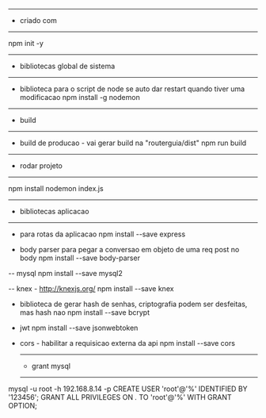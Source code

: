 --- ---------------------------------------------------
- criado com
--- ---------------------------------------------------
npm init -y

--- ---------------------------------------------------
- bibliotecas global de sistema
--- ---------------------------------------------------
- biblioteca para o script de node se auto dar restart quando tiver uma modificacao
 npm install -g nodemon 
 



 --- ---------------------------------------------------
 - build
 --- ---------------------------------------------------
- build de producao - vai gerar build na "routerguia/dist"
npm run build


 --- ---------------------------------------------------
 - rodar projeto
 --- ---------------------------------------------------
npm install
nodemon index.js

 --- ---------------------------------------------------
 - bibliotecas aplicacao
 --- ---------------------------------------------------


- para rotas da aplicacao
npm install --save express

- body parser para pegar a conversao em objeto de uma req post no body
npm install --save body-parser

-- mysql
npm install --save mysql2

-- knex - http://knexjs.org/
npm install --save knex

- biblioteca de gerar hash de senhas, criptografia podem ser desfeitas, mas hash nao
npm install --save bcrypt


- jwt
npm install --save jsonwebtoken


- cors - habilitar a requisicao externa da api
npm install --save cors
 
 
  --- ---------------------------------------------------
  - grant mysql
  --- ---------------------------------------------------
 mysql -u root -h 192.168.8.14 -p 
 CREATE USER 'root'@'%' IDENTIFIED BY '123456';
 GRANT ALL PRIVILEGES ON *.* TO 'root'@'%' WITH GRANT OPTION;
